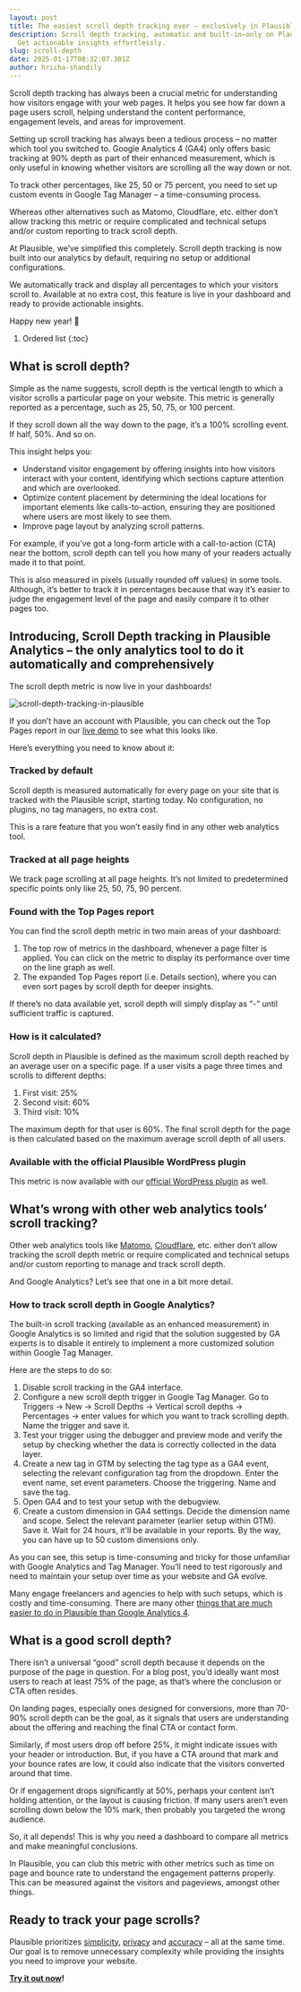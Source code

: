 ```yaml
---
layout: post
title: The easiest scroll depth tracking ever – exclusively in Plausible
description: Scroll depth tracking, automatic and built-in—only on Plausible.
  Get actionable insights effortlessly.
slug: scroll-depth
date: 2025-01-17T08:32:07.301Z
author: hricha-shandily
---
```

Scroll depth tracking has always been a crucial metric for understanding how visitors engage with your web pages. It helps you see how far down a page users scroll, helping understand the content performance, engagement levels, and areas for improvement.

Setting up scroll tracking has always been a tedious process – no matter which tool you switched to. Google Analytics 4 (GA4) only offers basic tracking at 90% depth as part of their enhanced measurement, which is only useful in knowing whether visitors are scrolling all the way down or not.

To track other percentages, like 25, 50 or 75 percent, you need to set up custom events in Google Tag Manager – a time-consuming process.

Whereas other alternatives such as Matomo, Cloudflare, etc. either don’t allow tracking this metric or require complicated and technical setups and/or custom reporting to track scroll depth.

At Plausible, we’ve simplified this completely. Scroll depth tracking is now built into our analytics by default, requiring no setup or additional configurations.

We automatically track and display all percentages to which your visitors scroll to. Available at no extra cost, this feature is live in your dashboard and ready to provide actionable insights.

Happy new year! 🍻

1. Ordered list
{:toc}

## What is scroll depth?

Simple as the name suggests, scroll depth is the vertical length to which a visitor scrolls a particular page on your website. This metric is generally reported as a percentage, such as 25, 50, 75, or 100 percent.

If they scroll down all the way down to the page, it’s a 100% scrolling event. If half, 50%. And so on. 

This insight helps you:

* Understand visitor engagement by offering insights into how visitors interact with your content, identifying which sections capture attention and which are overlooked.
* Optimize content placement by determining the ideal locations for important elements like calls-to-action, ensuring they are positioned where users are most likely to see them.
* Improve page layout by analyzing scroll patterns.

For example, if you’ve got a long-form article with a call-to-action (CTA) near the bottom, scroll depth can tell you how many of your readers actually made it to that point.

This is also measured in pixels (usually rounded off values) in some tools. Although, it’s better to track it in percentages because that way it’s easier to judge the engagement level of the page and easily compare it to other pages too.

## Introducing, Scroll Depth tracking in Plausible Analytics – the only analytics tool to do it automatically and comprehensively

The scroll depth metric is now live in your dashboards! 

![scroll-depth-tracking-in-plausible](/uploads/scroll-depth-tracking-in-plausible.gif "scroll-depth-tracking-in-plausible")

If you don’t have an account with Plausible, you can check out the Top Pages report in our [live demo](https://plausible.io/plausible.io/pages?period=30d&keybindHint=T) to see what this looks like.

Here’s everything you need to know about it:

### Tracked by default

Scroll depth is measured automatically for every page on your site that is tracked with the Plausible script, starting today. No configuration, no plugins, no tag managers, no extra cost.

This is a rare feature that you won’t easily find in any other web analytics tool.

### Tracked at all page heights

We track page scrolling at all page heights. It’s not limited to predetermined specific points only like 25, 50, 75, 90 percent.

### Found with the Top Pages report

You can find the scroll depth metric in two main areas of your dashboard:

1. The top row of metrics in the dashboard, whenever a page filter is applied. You can click on the metric to display its performance over time on the line graph as well.
2. The expanded Top Pages report (i.e. Details section), where you can even sort pages by scroll depth for deeper insights.

If there’s no data available yet, scroll depth will simply display as “-” until sufficient traffic is captured.

### How is it calculated?

Scroll depth in Plausible is defined as the maximum scroll depth reached by an average user on a specific page. If a user visits a page three times and scrolls to different depths:

1. First visit: 25%
2. Second visit: 60%
3. Third visit: 10%

The maximum depth for that user is 60%. The final scroll depth for the page is then calculated based on the maximum average scroll depth of all users.

### Available with the official Plausible WordPress plugin

This metric is now available with our [official WordPress plugin](https://plausible.io/wordpress-analytics-plugin) as well.

## What’s wrong with other web analytics tools’ scroll tracking?

Other web analytics tools like [Matomo](https://plausible.io/vs-matomo), [Cloudflare](https://plausible.io/vs-cloudflare-web-analytics), etc. either don’t allow tracking the scroll depth metric or require complicated and technical setups and/or custom reporting to manage and track scroll depth.

And Google Analytics? Let’s see that one in a bit more detail.

### How to track scroll depth in Google Analytics?

The built-in scroll tracking (available as an enhanced measurement) in Google Analytics is so limited and rigid that the solution suggested by GA experts is to disable it entirely to implement a more customized solution within Google Tag Manager. 

Here are the steps to do so:

1. Disable scroll tracking in the GA4 interface. 
2. Configure a new scroll depth trigger in Google Tag Manager. Go to Triggers -> New -> Scroll Depths -> Vertical scroll depths -> Percentages -> enter values for which you want to track scrolling depth. Name the trigger and save it.
3. Test your trigger using the debugger and preview mode and verify the setup by checking whether the data is correctly collected in the data layer.
4. Create a new tag in GTM by selecting the tag type as a GA4 event, selecting the relevant configuration tag from the dropdown. Enter the event name, set event parameters. Choose the triggering. Name and save the tag.
5. Open GA4 and to test your setup with the debugview.
6. Create a custom dimension in GA4 settings. Decide the dimension name and scope. Select the relevant parameter (earlier setup within GTM). Save it. Wait for 24 hours, it'll be available in your reports. By the way, you can have up to 50 custom dimensions only.

As you can see, this setup is time-consuming and tricky for those unfamiliar with Google Analytics and Tag Manager. You’ll need to test rigorously and need to maintain your setup over time as your website and GA evolve.

Many engage freelancers and agencies to help with such setups, which is costly and time-consuming. There are many other [things that are much easier to do in Plausible than Google Analytics 4](https://plausible.io/blog/easy-insights).

## What is a good scroll depth?

There isn’t a universal “good” scroll depth because it depends on the purpose of the page in question. For a blog post, you’d ideally want most users to reach at least 75% of the page, as that’s where the conclusion or CTA often resides.

On landing pages, especially ones designed for conversions, more than 70-90% scroll depth can be the goal, as it signals that users are understanding about the offering and reaching the final CTA or contact form.

Similarly, if most users drop off before 25%, it might indicate issues with your header or introduction. But, if you have a CTA around that mark and your bounce rates are low, it could also indicate that the visitors converted around that time.

Or if engagement drops significantly at 50%, perhaps your content isn’t holding attention, or the layout is causing friction. If many users aren’t even scrolling down below the 10% mark, then probably you targeted the wrong audience.

So, it all depends! This is why you need a dashboard to compare all metrics and make meaningful conclusions.

In Plausible, you can club this metric with other metrics such as time on page and bounce rate to understand the engagement patterns properly. This can be measured against the visitors and pageviews, amongst other things.

## Ready to track your page scrolls?

Plausible prioritizes [simplicity](https://plausible.io/simple-web-analytics), [privacy](https://plausible.io/privacy-focused-web-analytics) and [accuracy](https://plausible.io/most-accurate-web-analytics) – all at the same time. Our goal is to remove unnecessary complexity while providing the insights you need to improve your website.

**[Try it out now](https://plausible.io/register)!**